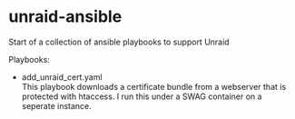 # unraid-ansible
Start of a collection of ansible playbooks to support Unraid

Playbooks: 
- add_unraid_cert.yaml  
This playbook downloads a certificate bundle from a webserver that is protected with htaccess. I run this under a SWAG container on a seperate instance. 
